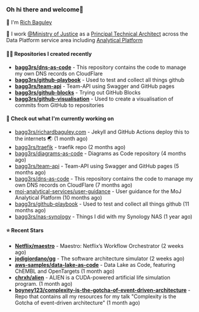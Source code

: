 ### Oh hi there and welcome👋

👐 I'm [Rich Baguley](https://richardbaguley.com/about)

🏢 I work [@Ministry of Justice](https://github.com/ministryofjustice) as a [Principal Technical Architect](https://ddat-capability-framework.service.gov.uk/role/technical-architect#principal-technical-architect) across the Data Platform service area including [Analytical Platform](https://user-guidance.analytical-platform.service.justice.gov.uk/)

#### 👨‍💻 Repositories I created recently
- **[bagg3rs/dns-as-code](https://github.com/bagg3rs/dns-as-code)** - This repository contains the code to manage my own DNS records on CloudFlare
- **[bagg3rs/github-playbook](https://github.com/bagg3rs/github-playbook)** - Used to test and collect all things github
- **[bagg3rs/team-api](https://github.com/bagg3rs/team-api)** - Team-API using Swagger and GitHub pages
- **[bagg3rs/github-blocks](https://github.com/bagg3rs/github-blocks)** - Trying out GitHub Blocks
- **[bagg3rs/github-visualisation](https://github.com/bagg3rs/github-visualisation)** - Used to create a visualisation of commits from GitHub to repositories

#### 👷 Check out what I'm currently working on

- [bagg3rs/richardbaguley.com](https://github.com/bagg3rs/richardbaguley.com) - Jekyll and GitHub Actions deploy this to the internets 🌏 (1 month ago)
- [bagg3rs/traefik](https://github.com/bagg3rs/traefik) - traefik repo (2 months ago)
- [bagg3rs/diagrams-as-code](https://github.com/bagg3rs/diagrams-as-code) - Diagrams as Code repository (4 months ago)
- [bagg3rs/team-api](https://github.com/bagg3rs/team-api) - Team-API using Swagger and GitHub pages (5 months ago)
- [bagg3rs/dns-as-code](https://github.com/bagg3rs/dns-as-code) - This repository contains the code to manage my own DNS records on CloudFlare (7 months ago)
- [moj-analytical-services/user-guidance](https://github.com/moj-analytical-services/user-guidance) - User guidance for the MoJ Analytical Platform (10 months ago)
- [bagg3rs/github-playbook](https://github.com/bagg3rs/github-playbook) - Used to test and collect all things github (11 months ago)
- [bagg3rs/nas-synology](https://github.com/bagg3rs/nas-synology) - Things I did with my Synology NAS (1 year ago)

#### ⭐ Recent Stars


- **[Netflix/maestro](https://github.com/Netflix/maestro)** - Maestro: Netflix’s Workflow Orchestrator (2 weeks ago)
- **[jodigiordano/gg](https://github.com/jodigiordano/gg)** - The software architecture simulator (2 weeks ago)
- **[aws-samples/data-lake-as-code](https://github.com/aws-samples/data-lake-as-code)** - Data Lake as Code, featuring ChEMBL and OpenTargets (1 month ago)
- **[chrxh/alien](https://github.com/chrxh/alien)** - ALIEN is a CUDA-powered artificial life simulation program. (1 month ago)
- **[boyney123/complexity-is-the-gotcha-of-event-driven-architecture](https://github.com/boyney123/complexity-is-the-gotcha-of-event-driven-architecture)** - Repo that contains all my resources for my talk &#34;Complexity is the Gotcha of event-driven architecture&#34; (1 month ago)
